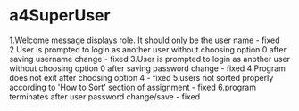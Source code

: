 # a4SuperUser
 
1.Welcome message displays role. It should only be the user name  - fixed
2.User is prompted to login as another user without choosing option 0 after saving username change - fixed
3.User is prompted to login as another user without choosing option 0 after saving password change - fixed
4.Program does not exit after choosing option 4 - fixed
5.users not sorted properly according to 'How to Sort' section of assignment - fixed
6.program terminates after user password change/save - fixed